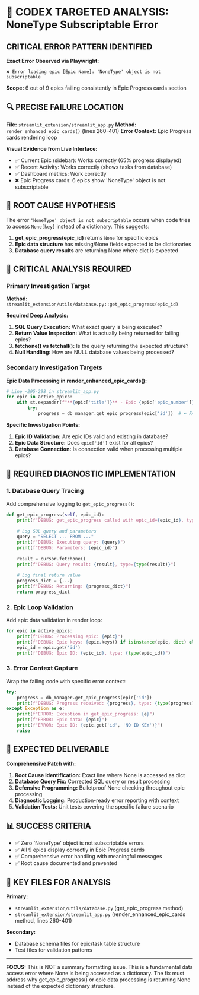 # 🎯 CODEX TARGETED ANALYSIS: NoneType Subscriptable Error

## CRITICAL ERROR PATTERN IDENTIFIED

**Exact Error Observed via Playwright:**
```
❌ Error loading epic [Epic Name]: 'NoneType' object is not subscriptable
```

**Scope:** 6 out of 9 epics failing consistently in Epic Progress cards section

## 🔍 PRECISE FAILURE LOCATION

**File:** `streamlit_extension/streamlit_app.py`
**Method:** `render_enhanced_epic_cards()` (lines 260-401)
**Error Context:** Epic Progress cards rendering loop

**Visual Evidence from Live Interface:**
- ✅ Current Epic (sidebar): Works correctly (65% progress displayed)
- ✅ Recent Activity: Works correctly (shows tasks from database)
- ✅ Dashboard metrics: Work correctly
- ❌ Epic Progress cards: 6 epics show 'NoneType' object is not subscriptable

## 🧩 ROOT CAUSE HYPOTHESIS

The error `'NoneType' object is not subscriptable` occurs when code tries to access `None[key]` instead of a dictionary. This suggests:

1. **get_epic_progress(epic_id)** returns `None` for specific epics
2. **Epic data structure** has missing/None fields expected to be dictionaries
3. **Database query results** are returning None where dict is expected

## 🎯 CRITICAL ANALYSIS REQUIRED

### Primary Investigation Target
**Method:** `streamlit_extension/utils/database.py::get_epic_progress(epic_id)`

**Required Deep Analysis:**
1. **SQL Query Execution:** What exact query is being executed?
2. **Return Value Inspection:** What is actually being returned for failing epics?
3. **fetchone() vs fetchall():** Is the query returning the expected structure?
4. **Null Handling:** How are NULL database values being processed?

### Secondary Investigation Targets

**Epic Data Processing in render_enhanced_epic_cards():**
```python
# Line ~295-298 in streamlit_app.py
for epic in active_epics:
    with st.expander(f"**{epic['title']}** - Epic {epic['epic_number']}", expanded=False):
        try:
            progress = db_manager.get_epic_progress(epic['id'])  # ← FAILURE POINT
```

**Specific Investigation Points:**
1. **Epic ID Validation:** Are epic IDs valid and existing in database?
2. **Epic Data Structure:** Does `epic['id']` exist for all epics?
3. **Database Connection:** Is connection valid when processing multiple epics?

## 🔬 REQUIRED DIAGNOSTIC IMPLEMENTATION

### 1. Database Query Tracing
Add comprehensive logging to `get_epic_progress()`:
```python
def get_epic_progress(self, epic_id):
    print(f"DEBUG: get_epic_progress called with epic_id={epic_id}, type={type(epic_id)}")
    
    # Log SQL query and parameters
    query = "SELECT ... FROM ..." 
    print(f"DEBUG: Executing query: {query}")
    print(f"DEBUG: Parameters: {epic_id}")
    
    result = cursor.fetchone()
    print(f"DEBUG: Query result: {result}, type={type(result)}")
    
    # Log final return value
    progress_dict = {...}
    print(f"DEBUG: Returning: {progress_dict}")
    return progress_dict
```

### 2. Epic Loop Validation
Add epic data validation in render loop:
```python
for epic in active_epics:
    print(f"DEBUG: Processing epic: {epic}")
    print(f"DEBUG: Epic keys: {epic.keys() if isinstance(epic, dict) else 'NOT A DICT'}")
    epic_id = epic.get('id')
    print(f"DEBUG: Epic ID: {epic_id}, type: {type(epic_id)}")
```

### 3. Error Context Capture
Wrap the failing code with specific error context:
```python
try:
    progress = db_manager.get_epic_progress(epic['id'])
    print(f"DEBUG: Progress received: {progress}, type: {type(progress)}")
except Exception as e:
    print(f"ERROR: Exception in get_epic_progress: {e}")
    print(f"ERROR: Epic data: {epic}")
    print(f"ERROR: Epic ID: {epic.get('id', 'NO ID KEY')}")
    raise
```

## 🎯 EXPECTED DELIVERABLE

**Comprehensive Patch with:**

1. **Root Cause Identification:** Exact line where None is accessed as dict
2. **Database Query Fix:** Corrected SQL query or result processing
3. **Defensive Programming:** Bulletproof None checking throughout epic processing
4. **Diagnostic Logging:** Production-ready error reporting with context
5. **Validation Tests:** Unit tests covering the specific failure scenario

## 📊 SUCCESS CRITERIA

- ✅ Zero 'NoneType' object is not subscriptable errors
- ✅ All 9 epics display correctly in Epic Progress cards
- ✅ Comprehensive error handling with meaningful messages
- ✅ Root cause documented and prevented

## 🔧 KEY FILES FOR ANALYSIS

**Primary:**
- `streamlit_extension/utils/database.py` (get_epic_progress method)
- `streamlit_extension/streamlit_app.py` (render_enhanced_epic_cards method, lines 260-401)

**Secondary:**
- Database schema files for epic/task table structure
- Test files for validation patterns

---

**FOCUS:** This is NOT a summary formatting issue. This is a fundamental data access error where None is being accessed as a dictionary. The fix must address why get_epic_progress() or epic data processing is returning None instead of the expected dictionary structure.